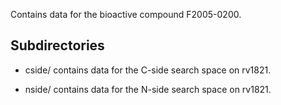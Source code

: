 Contains data for the bioactive compound F2005-0200.

## Subdirectories

- cside/ contains data for the C-side search space on rv1821.

- nside/ contains data for the N-side search space on rv1821.

